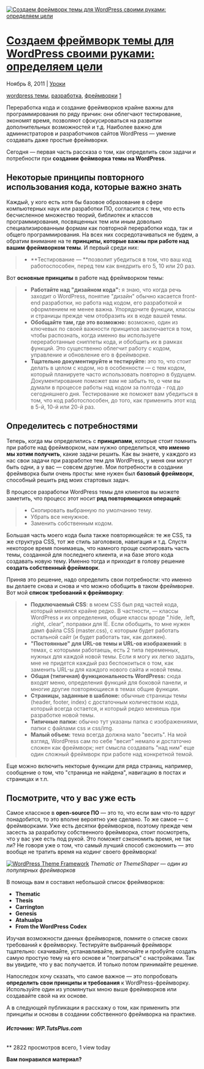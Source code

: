 [![Создаем фреймворк темы для WordPress своими руками: определяем цели](https://wpcafe.org/wp-content/uploads/diy_wordpress_framework.jpg)](https://wpcafe.org/tutorials/wordpress-theme-framework-part-1/)

# [Создаем фреймворк темы для WordPress своими руками: определяем цели](https://wpcafe.org/tutorials/wordpress-theme-framework-part-1/)

Ноябрь 8, 2011 | [Уроки](https://wpcafe.org/category/tutorials/)

[wordpress темы](https://wpcafe.org/tags/wordpress-temyi/), [разработка](https://wpcafe.org/tags/razrabotka/), [фреймворки](https://wpcafe.org/tags/freymvorki/) [1](https://wpcafe.org/tutorials/wordpress-theme-framework-part-1/#comments)

Переработка кода и создание фреймворков крайне важны для программирования по ряду причин: они облегчают тестирование, экономят время, позволяют сфокусироваться  на развитии дополнительных возможностей и т.д. Наиболее важно для администраторов и разработчиков сайтов WordPress — умение создавать даже простые фреймворки.

Сегодня — первая часть рассказа о том, как определить свои задачи и потребности при **создании феймворка темы на WordPress**.

## Некоторые принципы повторного использования кода, которые важно знать

Каждый, у кого есть хотя бы базовое образование в сфере компьютерных наук или разработки ПО, согласится с тем, что есть бесчисленное множество теорий, библиотек и классов программирования, посвященных тем или иным довольно специализированным формам как повторной переработки кода, так и общего программирования. На всех них сосредотачиваться не будем, а обратим внимание на те **принципы, которые важны при работе над вашим фреймворком темы**. И первый среди них:

> - **Тестирование — **позволит убедиться в том, что ваш код работоспособен, перед тем как внедрить его 5, 10 или 20 раз.

Вот **основные принципы** в работе над фреймворком темы:

> - **Работайте над "дизайном кода":** я знаю, что когда речь заходит о WordPress, понятие "дизайн" обычно касается front-end разработки, но работа над кодом, его разработкой и оформлением не менее важна. Упорядочите функции, классы и страницы прежде чем отобразить их в коде вашей темы.
> - **Обобщайте там, где это возможно:** возможно, один из ключевых по своей важности принципов заключается в том, чтобы распознать, когда именно вы используете переработанные сниппеты кода, и обобщить их в рамках функций. Это существенно облегчит работу с кодом, управление и обновление его в фреймворке.
> - **Тщательно документируйте и тестируйте:** это то, что стоит делать в целом с кодом, но в особенности — с тем кодом, который планируете часто использовать повторно в будущем. Документирование поможет вам не забыть то, о чем вы думали в процессе работы над кодом за полгода - год до сегодняшнего дня. Тестирование же поможет вам убедиться в том, что код работоспособен, до того, как применить этот код в 5-й, 10-й или 20-й раз.

## Определитесь с потребностями

Теперь, когда мы определились с **принципами**, которые стоит помнить при работе над фреймворком, нам нужно определиться, **что именно мы хотим получить**, какие задачи решить. Как вы знаете, у каждого из нас свои задачи при разработке тем для WordPress, у меня они могут быть одни, а у вас — совсем другие. Мои потребности в создании фреймворка были очень просты: мне нужен был **базовый фреймворк**, способный решить ряд моих стартовых задач.

В процессе разработки WordPress темы для клиентов вы можете заметить, что процесс этот носит **ряд повторяющихся операций**:

> - Скопировать выбранную по умолчанию тему.
> - Убрать все ненужное.
> - Заменить собственным кодом.

Большая часть моего кода была также повторяющейся: те же CSS, та же структура CSS, тот же стиль заголовков, навигация и т.д. Спустя некоторое время понимаешь, что намного проще скопировать часть темы, созданной для последнего клиента, и на базе этого кода создавать новую тему. Именно тогда и приходит в голову решение **создать собственный фреймворк**.

Приняв это решение, надо определить свои потребности: что именно вы делаете снова и снова и что можно обобщить в таком фреймворке. Вот мой **список требований к фреймворку**:

> - **Подключаемый CSS**: в моем CSS был ряд частей кода, который менялся крайне редко. В частности, — классы WordPress и их определения, общие классы вроде ".hide, .left, .right, .clear", поправки для IE. Если обобщить, то мне нужен дамп файла CSS (master.css), с которым будет работать остальной сайт (и будет работать так, как должен).
> - **"Постоянные" для URL-ов темы и URL-ов изображений**: в темах, с которыми работаешь, есть 2 типа переменных, нужных для каждой новой темы. Если я могу их легко задать, мне не придется каждый раз беспокоиться о том, как заменить URL-ы для каждого нового сайта и новой темы.
> - **Общая (типичная) функциональность WordPress:** сюда входят меню, определения функций для боковой панели, и многие другие повторяющиеся в темах общие функции.
> - **Страницы, заданные в шаблоне:** обычные страницы темы (header, footer, index) с достаточным количеством кода, который всегда остается, и который редко меняешь при разработке новой темы.
> - **Типичные папки:** обычно тут указаны папка с изображениями, папки с файлами css и css/img.
> - **Малый объем:** тема всегда должна мало "весить". На мой взгляд, WordPress сам по себе "весит" немало и достаточно сложен как фреймворк; нет смысла создавать "над ним" еще один сложный фреймворк при работе над конкретной темой.

Еще можно включить некторые функции для ряда страниц, например, сообщение о том, что "страница не найдена", навигацию в постах и страницах и т.п.

## Посмотрите, что у вас уже есть

Самое классное в **open-source ПО** — это то, что если вам что-то вдруг понадобится, то это вполне вероятно уже сделано. То же самое — с фреймворками. Уже есть десятки фреймворков, поэтому прежде чем засесть за разработку собственного фреймворка, стоит посмотреть, что у вас уже есть под рукой. Это поможет сэкономить время, не так ли? Не говоря уже о том, что самый лучший способ сэкономить — это вообще не тратить время на кодинг своего фреймворка!

[![WordPress Theme Framework](https://wpcafe.org/wp-content/uploads/defining.png)](https://wpcafe.org/wp-content/uploads/defining.png)
*Thematic от ThemeShaper — один из популярных фреймворков*

В помощь вам я составил небольшой список фреймворков:

- **Thematic**
- **Thesis**
- **Carrington**
- **Genesis**
- **Atahualpa**
- **From the WordPress Codex**

Изучая возможности данных фреймворков, помните о списке своих требований к фреймворку. Тестируйте выбранный фреймворк тщательно: скачивайте, устанавливайте, включайте и пробуйте создать самую простую тему на его основе и "поиграться" с настройками. Так вы увидите, что у вас получается. И только потом принимайте решение.

Напоследок хочу сказать, что самое важное — это попробовать **определить свои принципы и требования** к WordPress-фреймворку. Используйте один из упомянутых мною выше фреймворков или создавайте свой на их основе.

А в следующей публикации я расскажу о том, как применить эти принципы и основы в создании собственного фреймворка на практике.

###### **Источник: WP.TutsPlus.com**

** 2822 просмотров всего, 1 view today

**Вам понравился материал?**
